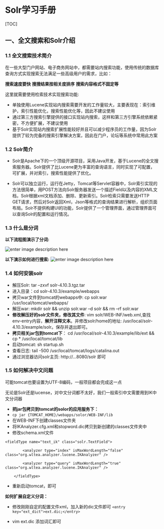 # Solr学习手册
[TOC]

## 一、全文搜索和Solr介绍

### 1.1	全文搜索技术简介

在一些大型门户网站、电子商务网站中，都需要站内搜索功能，使用传统的数据库查询方式实现搜索无法满足一些高级用户的需求，比如：

**搜索速度要快**
**搜搜结果按相关度排序**
**搜索内容格式不固定等**

这里就需要使用检索技术实现搜索功能:
-	单独使用Lucene实现站内搜索需要开发的工作量较大，主要表现在：索引维护，索引性能优化，搜索性能优化等，因此不建议使用
-	通过第三方搜索引擎提供的接口实现站内搜索，这样和第三方引擎系统依赖紧密，不方便扩展，不建议使用
-	基于Solr实现站内搜索扩展性能较好并且可以减少程序员的工作量，因为Solr提供了较为完备的搜索引擎解决方案，因此在门户，论坛等系统中常用此方案



### 1.2 Solr简介

- Solr是Apache下的一个顶级开源项目，采用Java开发，基于Lucene的全文搜索服务器。Solr提供了比Lucene更为丰富的查询语言，同时实现了可配置，可扩展，并对索引，搜索性能提供了优化。

- Solr可以独立运行，运行在Jetty，Tomcat等Servlet容器中，Solr索引实现的方法很简单，用POST方法向Solr服务器发送一个描述Field以及内容的XML文档，Solr根据xml文档添加、删除、更新索引。Solr检索只需要发送HTTP GET请求，然后对Solr返回Xml，Json等格式的查询结果进行解析，组织页面布局。Solr不提供构建UI的功能，Solr提供了一个管理界面，通过管理界面可以查询Solr的配置和运行情况。

### 1.3 什么是分词

**以下流程图演示了分词:**

![enter image description here](https://raw.githubusercontent.com/carl10086/my-pics/master/note/%E5%A6%82%E4%BD%95%E5%88%86%E8%AF%8D.png)


**以下演示如何进行搜索:**
![enter image description here](https://raw.githubusercontent.com/carl10086/my-pics/master/note/search.png)



### 1.4 如何安装solr

-	解压Solr:	tar –zxvf solr-4.10.3.tgz.tar
-	进入目录：cd solr-4.10.3/example/webapps
-	拷贝war文件到tomcat的webapps中: 	cp solr.war /usr/local/tomcat/webapps/
-	解压war:	mkdir solr && unzip solr.war –d solr && rm –rf solr.war
-	**修改解压好的solr文件夹，修改其文件**:	vim solr/WEB-INF/web.xml,查找env-entry内容，**解开注释文本**。并修改solr/home的地址: /usr/local/solr-4.10.3/example/solr。保存并退出即可。
-	**拷贝相关jar包到tomcat下**：	cd  /usr/local/solr-4.10.3/example/lib/ext && cp * /usr/local/tomcat/lib
-	启动tomcat: sh startup.sh
-	查看日志: tail -500 /usr/local/tomcat/logs/catalina.out
-	通过浏览器访问solr主页: http://...8080/solr 即可



### 1.5 如何解决中文问题

可能tomcat也要设置为UTF-8编码，一般项目都会完成这一点

无论是Solr还是lucense，对中文分词都不太好，我们一般索引中文需要用到IK中文分词器

- **把jar包拷贝到tomcat的solor的应用服务下：**
- `cp jar {TOMCAT_HOME}/webapps/solor/WEB-INF/lib`
- 在WEB-INF下创建classes文件夹
- 将IKAnalyzer.cfg.xml和stopword.dic拷贝到新创建的classes文件夹中
- 修改schema.xml文件

```
<fieldType name="text_ik" class="solr.TextField">

        <analyzer type="index" isMaxWordLength="false" class="org.wltea.analyzer.lucene.IKAnalyzer" />

        <analyzer type="query" isMaxWordLength="true"  class="org.wltea.analyzer.lucene.IKAnalyzer" />

    </fieldType>

```

- 重新启动tomcat，即可

**如何扩展自定义分词：**

- 修改刚刚自定的配置文件xml，加入新的dic文件即可
`<entry key="ext_dict">ext.dic;</entry>`

- vim ext.dic 添加词汇即可
